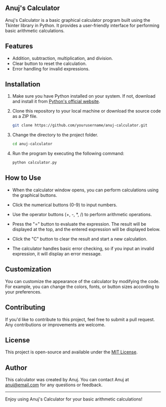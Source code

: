 
## Anuj's Calculator

Anuj's Calculator is a basic graphical calculator program built using the Tkinter library in Python. It provides a user-friendly interface for performing basic arithmetic calculations.

## Features

- Addition, subtraction, multiplication, and division.
- Clear button to reset the calculation.
- Error handling for invalid expressions.

## Installation

1. Make sure you have Python installed on your system. If not, download and install it from [Python's official website](https://www.python.org/downloads/).

2. Clone this repository to your local machine or download the source code as a ZIP file.

   ```bash
   git clone https://github.com/yourusername/anuj-calculator.git
   ```

3. Change the directory to the project folder.

   ```bash
   cd anuj-calculator
   ```

4. Run the program by executing the following command:

   ```bash
   python calculator.py
   ```

## How to Use

- When the calculator window opens, you can perform calculations using the graphical buttons.

- Click the numerical buttons (0-9) to input numbers.

- Use the operator buttons (+, -, *, /) to perform arithmetic operations.

- Press the "=" button to evaluate the expression. The result will be displayed at the top, and the entered expression will be displayed below.

- Click the "C" button to clear the result and start a new calculation.

- The calculator handles basic error checking, so if you input an invalid expression, it will display an error message.

## Customization

You can customize the appearance of the calculator by modifying the code. For example, you can change the colors, fonts, or button sizes according to your preferences.

## Contributing

If you'd like to contribute to this project, feel free to submit a pull request. Any contributions or improvements are welcome.

## License

This project is open-source and available under the [MIT License](LICENSE).

## Author

This calculator was created by Anuj. You can contact Anuj at [anuj@email.com](mailto:arunkumarsagar62@gmail.com) for any questions or feedback.

---

Enjoy using Anuj's Calculator for your basic arithmetic calculations!
